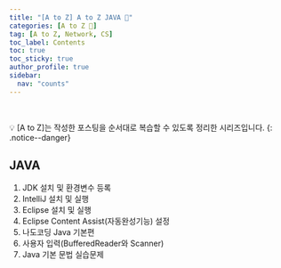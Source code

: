 ```yaml
---
title: "[A to Z] A to Z JAVA 💛"
categories: [A to Z 📌]
tag: [A to Z, Network, CS]
toc_label: Contents
toc: true
toc_sticky: true
author_profile: true
sidebar:
  nav: "counts"
---
```


<br>

💡 [A to Z]는 작성한 포스팅을 순서대로 복습할 수 있도록 정리한 시리즈입니다.
{: .notice--danger}

## JAVA

1. JDK 설치 및 환경변수 등록
2. IntelliJ 설치 및 실행
3. Eclipse 설치 및 실행
4. Eclipse Content Assist(자동완성기능) 설정
5. 나도코딩 Java 기본편
6. 사용자 입력(BufferedReader와 Scanner)
7. Java 기본 문법 실습문제

<br>
